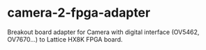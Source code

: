 # camera-2-fpga-adapter
Breakout board adapter for Camera with digital interface (OV5462, OV7670...) to Lattice HX8K FPGA board.
